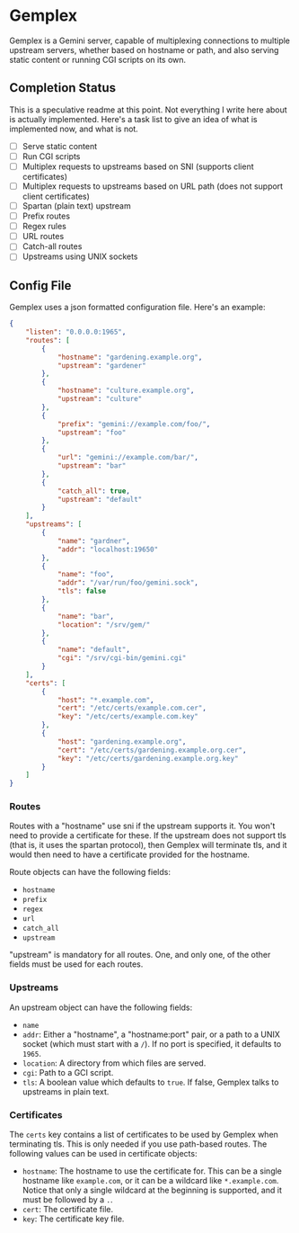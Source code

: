 # Gemplex

Gemplex is a Gemini server, capable of multiplexing connections to multiple
upstream servers, whether based on hostname or path, and also serving static
content or running CGI scripts on its own.

## Completion Status

This is a speculative readme at this point. Not everything I write here about is
actually implemented. Here's a task list to give an idea of what is implemented
now, and what is not.

 - [ ] Serve static content
 - [ ] Run CGI scripts
 - [ ] Multiplex requests to upstreams based on SNI (supports client certificates)
 - [ ] Multiplex requests to upstreams based on URL path (does not support client certificates)
 - [ ] Spartan (plain text) upstream
 - [ ] Prefix routes
 - [ ] Regex rules
 - [ ] URL routes
 - [ ] Catch-all routes
 - [ ] Upstreams using UNIX sockets
 
## Config File

Gemplex uses a json formatted configuration file. Here's an example:

``` json
{
    "listen": "0.0.0.0:1965",
    "routes": [
        {
            "hostname": "gardening.example.org",
            "upstream": "gardener"
        },
        {
            "hostname": "culture.example.org",
            "upstream": "culture"
        },
        {
            "prefix": "gemini://example.com/foo/",
            "upstream": "foo"
        },
        {
            "url": "gemini://example.com/bar/",
            "upstream": "bar"
        },
        {
            "catch_all": true,
            "upstream": "default"
        }
    ],
    "upstreams": [
        {
            "name": "gardner",
            "addr": "localhost:19650"
        },
        {
            "name": "foo",
            "addr": "/var/run/foo/gemini.sock",
            "tls": false
        },
        {
            "name": "bar",
            "location": "/srv/gem/"
        },
        {
            "name": "default",
            "cgi": "/srv/cgi-bin/gemini.cgi"
        }
    ],
    "certs": [
        {
            "host": "*.example.com",
            "cert": "/etc/certs/example.com.cer",
            "key": "/etc/certs/example.com.key"
        },
        {
            "host": "gardening.example.org",
            "cert": "/etc/certs/gardening.example.org.cer",
            "key": "/etc/certs/gardening.example.org.key"
        }
    ]
}
```

### Routes

Routes with a "hostname" use sni if the upstream supports it. You won't need to
provide a certificate for these. If the upstream does not support tls (that is,
it uses the spartan protocol), then Gemplex will terminate tls, and it would
then need to have a certificate provided for the hostname.

Route objects can have the following fields:

 - `hostname`
 - `prefix`
 - `regex`
 - `url`
 - `catch_all`
 - `upstream`

"upstream" is mandatory for all routes. One, and only one, of the other fields
must be used for each routes.

### Upstreams

An upstream object can have the following fields:

 - `name`
 - `addr`: Either a "hostname", a "hostname:port" pair, or a path to a UNIX
   socket (which must start with a `/`). If no port is specified, it defaults to
   `1965`.
 - `location`: A directory from which files are served.
 - `cgi`: Path to a GCI script.
 - `tls`: A boolean value which defaults to `true`. If false, Gemplex talks to
   upstreams in plain text.

### Certificates

The `certs` key contains a list of certificates to be used by Gemplex when
terminating tls. This is only needed if you use path-based routes. The following
values can be used in certificate objects:

 - `hostname`: The hostname to use the certificate for. This can be a single
   hostname like `example.com`, or it can be a wildcard like `*.example.com`.
   Notice that only a single wildcard at the beginning is supported, and it must
   be followed by a `.`.
 - `cert`: The certificate file.
 - `key`: The certificate key file.
